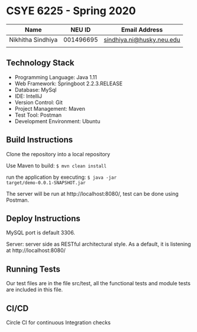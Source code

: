 # CSYE 6225 - Spring 2020


| Name | NEU ID | Email Address |
| --- | --- | --- |
| Nikhitha Sindhiya | 001496695| sindhiya.ni@husky.neu.edu |
| | | |

## Technology Stack
- Programming Language: Java 1.11
- Web Framework: Springboot 2.2.3.RELEASE
- Database: MySql
- IDE: IntelliJ
- Version Control: Git
- Project Management: Maven
- Test Tool: Postman
- Development Environment: Ubuntu

## Build Instructions
Clone the repository into a local repository

Use Maven to build:
<code>$ mvn clean install</code>

run the application by executing:
<code>$ java -jar target/demo-0.0.1-SNAPSHOT.jar</code>

The server will be run at http://localhost:8080/, test can be done using Postman.

## Deploy Instructions
MySQL port is default 3306.

Server: server side as RESTful architectural style. As a default, it is listening at http://localhost:8080/


## Running Tests
Our test files are in the file src/test, all the functional tests and module tests are included in this file.

## CI/CD
Circle CI for continuous Integration checks



